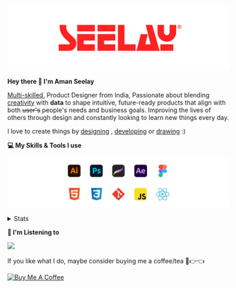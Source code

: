[![banner](./images/seelay.svg)](https://www.seelay.in)

**Hey there 👋 I'm Aman Seelay**

[Multi-skilled](https://www.seelay.in/#skills), Product Designer from India, Passionate about blending [creativity](https://illustrations.seelay.in) with <b>data</b> to shape intuitive, future-ready products that align with both <s>user's</s> people's needs and business goals. Improving the lives of others through design and constantly looking to learn new things every day.

I love to create things by [designing](https://www.seelay.in/#work) , [developing](https://www.seelay.in/#projects) or [drawing](https://art.seelay.in) :)

**💻 My Skills & Tools I use**

[![banner](./images/skills&tools.svg)](https://www.seelay.in/about)

<details>
  <summary>Stats</summary>

---

<!--START_SECTION:waka-->
![Profile Views](http://img.shields.io/badge/Profile%20Views-21-blue)

**🐱 My GitHub Data** 

> 📦 603.0 kB Used in GitHub's Storage 
 > 
> 🏆 418 Contributions in the Year 2025
 > 
> 💼 Opted to Hire
 > 
> 📜 1 Public Repository 
 > 
> 🔑 24 Private Repository 
 > 
**I'm a Night 🦉** 

```text
🌞 Morning                302 commits         ███░░░░░░░░░░░░░░░░░░░░░░   13.26 % 
🌆 Daytime                315 commits         ███░░░░░░░░░░░░░░░░░░░░░░   13.83 % 
🌃 Evening                736 commits         ████████░░░░░░░░░░░░░░░░░   32.31 % 
🌙 Night                  925 commits         ██████████░░░░░░░░░░░░░░░   40.61 % 
```
📅 **I'm Most Productive on Tuesday** 

```text
Monday                   265 commits         ███░░░░░░░░░░░░░░░░░░░░░░   11.63 % 
Tuesday                  395 commits         ████░░░░░░░░░░░░░░░░░░░░░   17.34 % 
Wednesday                290 commits         ███░░░░░░░░░░░░░░░░░░░░░░   12.73 % 
Thursday                 374 commits         ████░░░░░░░░░░░░░░░░░░░░░   16.42 % 
Friday                   299 commits         ███░░░░░░░░░░░░░░░░░░░░░░   13.13 % 
Saturday                 291 commits         ███░░░░░░░░░░░░░░░░░░░░░░   12.77 % 
Sunday                   364 commits         ████░░░░░░░░░░░░░░░░░░░░░   15.98 % 
```


📊 **This Week I Spent My Time On** 

```text
🕑︎ Time Zone: Asia/Kolkata

💬 Programming Languages: 
Other                    11 hrs 23 mins      ███████████████████░░░░░░   74.01 % 
JavaScript               3 hrs 51 mins       ██████░░░░░░░░░░░░░░░░░░░   25.01 % 
JSON                     4 mins              ░░░░░░░░░░░░░░░░░░░░░░░░░   00.48 % 
HTML                     2 mins              ░░░░░░░░░░░░░░░░░░░░░░░░░   00.25 % 
CSS                      1 min               ░░░░░░░░░░░░░░░░░░░░░░░░░   00.18 % 

🔥 Editors: 
Chrome                   9 hrs 58 mins       ████████████████░░░░░░░░░   64.83 % 
VS Code                  3 hrs 29 mins       ██████░░░░░░░░░░░░░░░░░░░   22.70 % 
Edge                     1 hr 55 mins        ███░░░░░░░░░░░░░░░░░░░░░░   12.47 % 

💻 Operating System: 
Windows                  15 hrs 23 mins      █████████████████████████   100.00 % 
```

**I Mostly Code in JavaScript** 

```text
JavaScript               16 repos            ███████████████░░░░░░░░░░   61.54 % 
HTML                     4 repos             ████░░░░░░░░░░░░░░░░░░░░░   15.38 % 
TypeScript               4 repos             ████░░░░░░░░░░░░░░░░░░░░░   15.38 % 
Java                     2 repos             ██░░░░░░░░░░░░░░░░░░░░░░░   07.69 % 
```




 Last Updated on 12/03/2025 06:48:54 UTC
<!--END_SECTION:waka-->

---

 </details>

**🎵 I'm Listening to**

<object data="https://now-play.vercel.app/api/generate?uid=7a17a86e-d6b7-43b5-8d9c-1d6dae42a779" >

  <img src="https://now-play.vercel.app/api/generate?uid=7a17a86e-d6b7-43b5-8d9c-1d6dae42a779" />

</object>

If you like what I do, maybe consider buying me a coffee/tea 🥺👉👈

<a href="https://www.buymeacoffee.com/seelay" target="_blank"><img src="https://cdn.buymeacoffee.com/buttons/v2/default-red.png" alt="Buy Me A Coffee" width="150" ></a>
